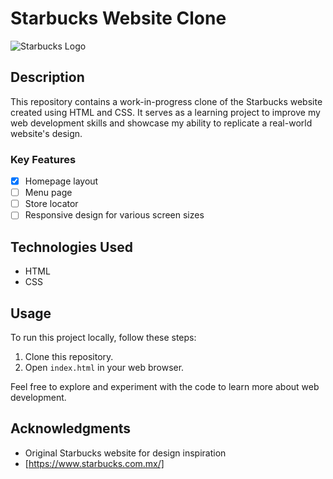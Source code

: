 # Starbucks Website Clone

![Starbucks Logo](https://i.pinimg.com/originals/fa/16/ec/fa16ec19e6212b6c68daeea1b06f4a52.png)

## Description

This repository contains a work-in-progress clone of the Starbucks website created using HTML and CSS. It serves as a learning project to improve my web development skills and showcase my ability to replicate a real-world website's design.

### Key Features

- [x] Homepage layout
- [ ] Menu page
- [ ] Store locator
- [ ] Responsive design for various screen sizes

## Technologies Used

- HTML
- CSS

## Usage

To run this project locally, follow these steps:

1. Clone this repository.
2. Open `index.html` in your web browser.

Feel free to explore and experiment with the code to learn more about web development.


## Acknowledgments

- Original Starbucks website for design inspiration
- [https://www.starbucks.com.mx/]
